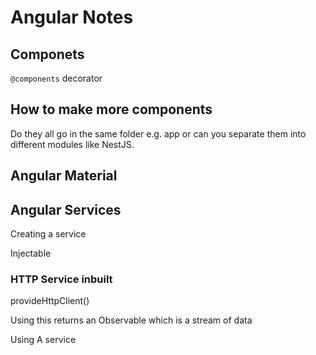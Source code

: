 # Angular Notes

## Componets

`@components` decorator

## How to make more components

Do they all go in the same folder e.g. app or can you separate them into different modules like NestJS.

## Angular Material

## Angular Services

Creating a service

Injectable

### HTTP Service inbuilt

provideHttpClient()

Using this returns an Observable which is a stream of data

Using A service

